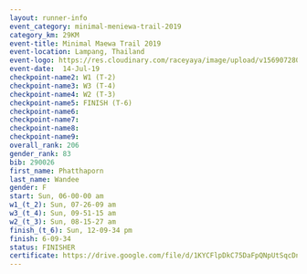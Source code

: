 ```yaml
---
layout: runner-info 
event_category: minimal-meniewa-trail-2019 
category_km: 29KM 
event-title: Minimal Maewa Trail 2019 
event-location: Lampang, Thailand 
event-logo: https://res.cloudinary.com/raceyaya/image/upload/v1569072805/logo/minimal-trail_ktnvsp.jpg 
event-date:  14-Jul-19 
checkpoint-name2: W1 (T-2) 
checkpoint-name3: W3 (T-4) 
checkpoint-name4: W2 (T-3) 
checkpoint-name5: FINISH (T-6) 
checkpoint-name6: 
checkpoint-name7: 
checkpoint-name8: 
checkpoint-name9: 
overall_rank: 206
gender_rank: 83
bib: 290026
first_name: Phatthaporn
last_name: Wandee
gender: F
start: Sun, 06-00-00 am
w1_(t_2): Sun, 07-26-09 am
w3_(t_4): Sun, 09-51-15 am
w2_(t_3): Sun, 08-15-27 am
finish_(t_6): Sun, 12-09-34 pm
finish: 6-09-34
status: FINISHER
certificate: https://drive.google.com/file/d/1KYCFlpDkC75DaFpQNpUtSqcDn32bsuJp/view?usp=sharing
---
```

